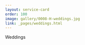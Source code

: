 ```yaml
---
layout: service-card
order: 100
image: gallery/0008-H-weddings.jpg
link: _pages/weddings.html
---
```

Weddings